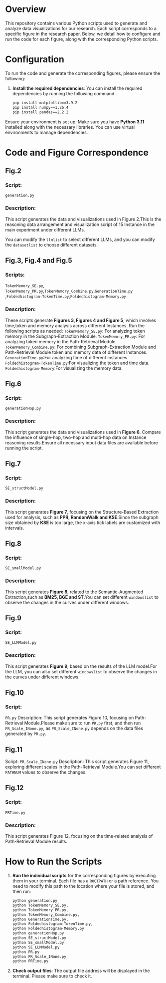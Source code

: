 # Overview

This repository contains various Python scripts used to generate and analyze data visualizations for our research. Each script corresponds to a specific figure in the research paper. Below, we detail how to configure and run the code for each figure, along with the corresponding Python scripts.

# Configuration

To run the code and generate the corresponding figures, please ensure the following:

1. **Install the required dependencies**:
   You can install the required dependencies by running the following command:

   ```bash
   pip install matplotlib==3.9.2
   pip install numpy==1.26.4
   pip install pandas==2.2.2
Ensure your environment is set up: Make sure you have **Python 3.11** installed along with the necessary libraries. You can use virtual environments to manage dependencies.


# Code and Figure Correspondence

## Fig.2
### Script: 
`generation.py`
### Description: 
This script generates the data and visualizations used in Figure 2.This is the reasoning data arrangement and visualization script of 15 Instance in the main experiment under different LLMs.

You can modify the `llmlist` to select different LLMs, and you can modify the `datasetlist` to choose different datasets.

## Fig.3, Fig.4 and Fig.5
### Scripts:
`TokenMemory_SE.py`, `TokenMemory_PR.py`,`TokenMemory_Combine.py`,`GenerationTime.py` ,`Foldedhistogram-TokenTime.py`,`Foldedhistogram-Memory.py`
### Description: 
These scripts generate **Figures 3, Figures 4 and Figure 5**, which involves time,token and memory analysis across different Instances. Run the following scripts as needed:
`TokenMemory_SE.py`: For analyzing token memory in the Subgraph-Extraction Module.
`TokenMemory_PR.py`: For analyzing token memory in the Path-Retrieval Module.
`TokenMemory_Combine.py`: For combining Subgraph-Extraction Module and Path-Retrieval Module token and memory data of different Instances.
`GenerationTime.py`:For analyzing time of different Instances.
`Foldedhistogram-TokenTime.py`:For visualizing the token and time data.
`Foldedhistogram-Memory`:For visualizing the memory data.

## Fig.6
### Script:
`generationHop.py`
### Description: 
This script generates the data and visualizations used in **Figure 6**. Compare the influence of single-hop, two-hop and multi-hop data on Instance reasoning results.Ensure all necessary input data files are available before running the script.

## Fig.7
### Script:
`SE_structModel.py`
### Description: 
This script generates **Figure 7**, focusing on the Structure-Based Extraction used for analysis, such as **PPR, RandomWalk and KSE**.Since the subgraph size obtained by **KSE** is too large, the x-axis tick labels are customized with intervals.

## Fig.8
### Script: 
`SE_smallModel.py`
### Description: 
This script generates **Figure 8**, related to the Semantic-Augmented Extraction,such as **BM25, BGE and ST**.You can set different `windowslist` to observe the changes in the curves under different windows.

## Fig.9
### Script: 
`SE_LLMModel.py`
### Description: 
This script generates **Figure 9**, based on the results of the LLM model.For the LLM, you can also set different `windowslist` to observe the changes in the curves under different windows.
## Fig.10
### Script:
`PR.py`
Description: This script generates Figure 10, focusing on Path-Retrieval Module.Please make sure to run `PR.py` first, and then run `PR_Scale_INone.py`, as `PR_Scale_INone.py` depends on the data files generated by `PR.py`.
## Fig.11
Script: 
`PR_Scale_INone.py`
Description: This script generates Figure 11, exploring different scales in the Path-Retrieval Module.You can set different `PATHNUM` values to observe the changes.
## Fig.12
### Script: 
`PRTime.py`
### Description: 
This script generates Figure 12, focusing on the time-related analysis of Path-Retrieval Module results.



# How to Run the Scripts

1. **Run the individual scripts** for the corresponding figures by executing them in your terminal. Each file has a `ROOTPATH` or a path reference. You need to modify this path to the location where your file is stored, and then run:

   ```bash
   python generation.py
   python TokenMemory_SE.py,
   python TokenMemory_PR.py,
   python TokenMemory_Combine.py,
   python GenerationTime.py,
   python Foldedhistogram-TokenTime.py,
   python Foldedhistogram-Memory.py
   python generationHop.py
   python SE_structModel.py
   python SE_smallModel.py
   python SE_LLMModel.py
   python PR.py
   python PR_Scale_INone.py
   python PRTime.py
   ```

2. **Check output files**:
The output file address will be displayed in the terminal. Please make sure to check it.

